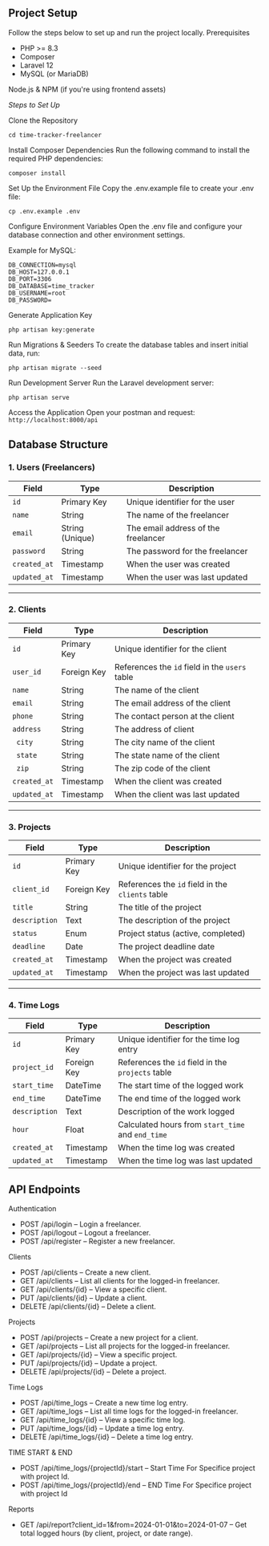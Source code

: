 ## Project Setup

Follow the steps below to set up and run the project locally.
Prerequisites

- PHP >= 8.3
- Composer
- Laravel 12
- MySQL (or MariaDB)

Node.js & NPM (if you're using frontend assets)

*Steps to Set Up*

Clone the Repository

```git clone https://github.com/ashab20/time-tracker-freelancer
cd time-tracker-freelancer
```
Install Composer Dependencies
Run the following command to install the required PHP dependencies:
```
composer install
```
Set Up the Environment File
Copy the .env.example file to create your .env file:

```
cp .env.example .env
```
Configure Environment Variables
Open the .env file and configure your database connection and other environment settings.

Example for MySQL:
```
DB_CONNECTION=mysql
DB_HOST=127.0.0.1
DB_PORT=3306
DB_DATABASE=time_tracker
DB_USERNAME=root
DB_PASSWORD=
```
Generate Application Key

```
php artisan key:generate
```

Run Migrations & Seeders
To create the database tables and insert initial data, run:

```
php artisan migrate --seed
```

Run Development Server
Run the Laravel development server:
```
php artisan serve
```
Access the Application
Open your postman and request:
``
http://localhost:8000/api
``
## Database Structure

### 1. Users (Freelancers)

| Field         | Type         | Description                                  |
|---------------|--------------|----------------------------------------------|
| `id`          | Primary Key  | Unique identifier for the user               |
| `name`        | String       | The name of the freelancer                   |
| `email`       | String (Unique) | The email address of the freelancer          |
| `password`    | String       | The password for the freelancer              |
| `created_at`  | Timestamp    | When the user was created                    |
| `updated_at`  | Timestamp    | When the user was last updated               |

---

### 2. Clients

| Field         | Type         | Description                                  |
|---------------|--------------|----------------------------------------------|
| `id`          | Primary Key  | Unique identifier for the client             |
| `user_id`     | Foreign Key  | References the `id` field in the `users` table |
| `name`        | String       | The name of the client                       |
| `email`       | String       | The email address of the client              |
| `phone` | String    | The contact person at the client             |
| `address` | String    | The address of client             |
| ` city` | String    | The city name of the client             |
| ` state` | String    | The state name of  the client             |
| ` zip` | String    | The zip code of the client             |
| `created_at`  | Timestamp    | When the client was created                  |
| `updated_at`  | Timestamp    | When the client was last updated             |

---

### 3. Projects

| Field         | Type         | Description                                  |
|---------------|--------------|----------------------------------------------|
| `id`          | Primary Key  | Unique identifier for the project            |
| `client_id`   | Foreign Key  | References the `id` field in the `clients` table |
| `title`       | String       | The title of the project                     |
| `description` | Text         | The description of the project               |
| `status`      | Enum         | Project status (active, completed)           |
| `deadline`    | Date         | The project deadline date                    |
| `created_at`  | Timestamp    | When the project was created                 |
| `updated_at`  | Timestamp    | When the project was last updated            |

---

### 4. Time Logs

| Field         | Type         | Description                                  |
|---------------|--------------|----------------------------------------------|
| `id`          | Primary Key  | Unique identifier for the time log entry     |
| `project_id`  | Foreign Key  | References the `id` field in the `projects` table |
| `start_time`  | DateTime     | The start time of the logged work            |
| `end_time`    | DateTime     | The end time of the logged work              |
| `description` | Text         | Description of the work logged               |
| `hour`       | Float        | Calculated hours from `start_time` and `end_time` |
| `created_at`  | Timestamp    | When the time log was created                |
| `updated_at`  | Timestamp    | When the time log was last updated           |

## API Endpoints
Authentication

- POST /api/login – Login a freelancer.
- POST /api/logout – Logout a freelancer.
- POST /api/register – Register a new freelancer.

Clients
- POST /api/clients – Create a new client.
- GET /api/clients – List all clients for the logged-in freelancer.
- GET /api/clients/{id} – View a specific client.
- PUT /api/clients/{id} – Update a client.
- DELETE /api/clients/{id} – Delete a client.

Projects

- POST /api/projects – Create a new project for a client.
- GET /api/projects – List all projects for the logged-in freelancer.
- GET /api/projects/{id} – View a specific project.
- PUT /api/projects/{id} – Update a project.
- DELETE /api/projects/{id} – Delete a project.

Time Logs
- POST /api/time_logs – Create a new time log entry.
- GET /api/time_logs – List all time logs for the logged-in freelancer.
- GET /api/time_logs/{id} – View a specific time log.
- PUT /api/time_logs/{id} – Update a time log entry.
- DELETE /api/time_logs/{id} – Delete a time log entry.

TIME START & END
- POST /api/time_logs/{projectId}/start – Start Time For Specifice project with project Id.
- POST /api/time_logs/{projectId}/end – END Time For Specifice project with project Id

Reports

- GET /api/report?client_id=1&from=2024-01-01&to=2024-01-07 – Get total logged hours (by client, project, or date range).
